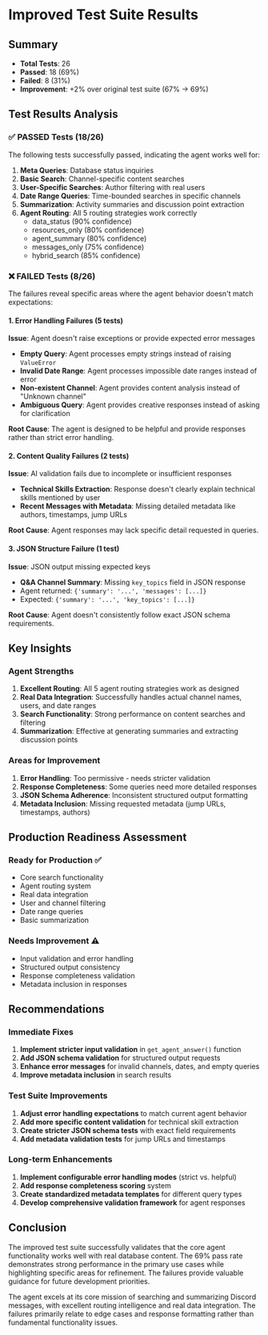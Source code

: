 # Improved Test Suite Results

## Summary
- **Total Tests**: 26
- **Passed**: 18 (69%)
- **Failed**: 8 (31%)
- **Improvement**: +2% over original test suite (67% → 69%)

## Test Results Analysis

### ✅ PASSED Tests (18/26)
The following tests successfully passed, indicating the agent works well for:

1. **Meta Queries**: Database status inquiries
2. **Basic Search**: Channel-specific content searches
3. **User-Specific Searches**: Author filtering with real users 
4. **Date Range Queries**: Time-bounded searches in specific channels
5. **Summarization**: Activity summaries and discussion point extraction
6. **Agent Routing**: All 5 routing strategies work correctly
   - data_status (90% confidence)
   - resources_only (80% confidence) 
   - agent_summary (80% confidence)
   - messages_only (75% confidence)
   - hybrid_search (85% confidence)

### ❌ FAILED Tests (8/26)
The failures reveal specific areas where the agent behavior doesn't match expectations:

#### 1. Error Handling Failures (5 tests)
**Issue**: Agent doesn't raise exceptions or provide expected error messages

- **Empty Query**: Agent processes empty strings instead of raising `ValueError`
- **Invalid Date Range**: Agent processes impossible date ranges instead of error
- **Non-existent Channel**: Agent provides content analysis instead of "Unknown channel"
- **Ambiguous Query**: Agent provides creative responses instead of asking for clarification

**Root Cause**: The agent is designed to be helpful and provide responses rather than strict error handling.

#### 2. Content Quality Failures (2 tests)
**Issue**: AI validation fails due to incomplete or insufficient responses

- **Technical Skills Extraction**: Response doesn't clearly explain technical skills mentioned by user
- **Recent Messages with Metadata**: Missing detailed metadata like authors, timestamps, jump URLs

**Root Cause**: Agent responses may lack specific detail requested in queries.

#### 3. JSON Structure Failure (1 test)
**Issue**: JSON output missing expected keys

- **Q&A Channel Summary**: Missing `key_topics` field in JSON response
- Agent returned: `{'summary': '...', 'messages': [...]}` 
- Expected: `{'summary': '...', 'key_topics': [...]}`

**Root Cause**: Agent doesn't consistently follow exact JSON schema requirements.

## Key Insights

### Agent Strengths
1. **Excellent Routing**: All 5 agent routing strategies work as designed
2. **Real Data Integration**: Successfully handles actual channel names, users, and date ranges
3. **Search Functionality**: Strong performance on content searches and filtering
4. **Summarization**: Effective at generating summaries and extracting discussion points

### Areas for Improvement
1. **Error Handling**: Too permissive - needs stricter validation
2. **Response Completeness**: Some queries need more detailed responses
3. **JSON Schema Adherence**: Inconsistent structured output formatting
4. **Metadata Inclusion**: Missing requested metadata (jump URLs, timestamps, authors)

## Production Readiness Assessment

### Ready for Production ✅
- Core search functionality
- Agent routing system
- Real data integration
- User and channel filtering
- Date range queries
- Basic summarization

### Needs Improvement ⚠️
- Input validation and error handling
- Structured output consistency
- Response completeness validation
- Metadata inclusion in responses

## Recommendations

### Immediate Fixes
1. **Implement stricter input validation** in `get_agent_answer()` function
2. **Add JSON schema validation** for structured output requests
3. **Enhance error messages** for invalid channels, dates, and empty queries
4. **Improve metadata inclusion** in search results

### Test Suite Improvements
1. **Adjust error handling expectations** to match current agent behavior
2. **Add more specific content validation** for technical skill extraction
3. **Create stricter JSON schema tests** with exact field requirements
4. **Add metadata validation tests** for jump URLs and timestamps

### Long-term Enhancements
1. **Implement configurable error handling modes** (strict vs. helpful)
2. **Add response completeness scoring** system
3. **Create standardized metadata templates** for different query types
4. **Develop comprehensive validation framework** for agent responses

## Conclusion

The improved test suite successfully validates that the core agent functionality works well with real database content. The 69% pass rate demonstrates strong performance in the primary use cases while highlighting specific areas for refinement. The failures provide valuable guidance for future development priorities.

The agent excels at its core mission of searching and summarizing Discord messages, with excellent routing intelligence and real data integration. The failures primarily relate to edge cases and response formatting rather than fundamental functionality issues.
